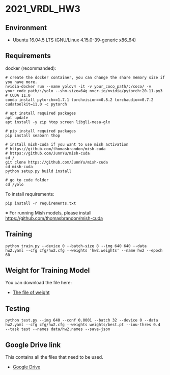 # 2021_VRDL_HW3

## Environment

* Ubuntu 16.04.5 LTS (GNU/Linux 4.15.0-39-generic x86_64)

## Requirements

docker (recommanded):

```setup
# create the docker container, you can change the share memory size if you have more.
nvidia-docker run --name yolov4 -it -v your_coco_path/:/coco/ -v your_code_path/:/yolo --shm-size=64g nvcr.io/nvidia/pytorch:20.11-py3
# CUDA 11.0
conda install pytorch==1.7.1 torchvision==0.8.2 torchaudio==0.7.2 cudatoolkit=11.0 -c pytorch

# apt install required packages
apt update
apt install -y zip htop screen libgl1-mesa-glx

# pip install required packages
pip install seaborn thop

# install mish-cuda if you want to use mish activation
# https://github.com/thomasbrandon/mish-cuda
# https://github.com/JunnYu/mish-cuda
cd /
git clone https://github.com/JunnYu/mish-cuda
cd mish-cuda
python setup.py build install

# go to code folder
cd /yolo
```

To install requirements:

```setup
pip install -r requirements.txt
```

※ For running Mish models, please install https://github.com/thomasbrandon/mish-cuda

## Training

```setup
python train.py --device 0 --batch-size 8 --img 640 640 --data hw2.yaml --cfg cfg/hw2.cfg --weights 'hw2.weights' --name hw2 --epoch 60 
```

## Weight for Training Model

You can download the file here:

- [The file of weight](https://drive.google.com/file/d/1gjz7FFvbhG_0QbPQnWWrZmDXy_NqmVdD/view?usp=sharing)

## Testing

```setup
python test.py --img 640 --conf 0.0001 --batch 32 --device 0 --data hw2.yaml --cfg cfg/hw2.cfg --weights weights/best.pt --iou-thres 0.4  --task test --names data/hw2.names --save-json
```

## Google Drive link

This contains all the files that need to be used.
- [Google Drive](https://drive.google.com/drive/folders/1qCjpj7PW43pt3TibQhNta8HEryYeurDM?usp=sharing)
